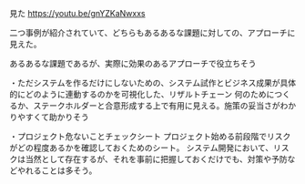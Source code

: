 見た
https://youtu.be/gnYZKaNwxxs

二つ事例が紹介されていて、どちらもあるあるな課題に対しての、アプローチに見えた。

あるあるな課題であるが、実際に効果のあるアプローチで役立ちそう

・ただシステムを作るだけにしないための、システム試作とビジネス成果が具体的にどのように連動するのかを可視化した、リザルトチェーン
何のためにつくるか、ステークホルダーと合意形成する上で有用に見える。施策の妥当さがわかりやすくて助かりそう

・プロジェクト危ないことチェックシート
プロジェクト始める前段階でリスクがどの程度あるかを確認しておくためのシート。
システム開発において、リスクは当然として存在するが、それを事前に把握しておくだけでも、対策や予防などやれることは多そう。
